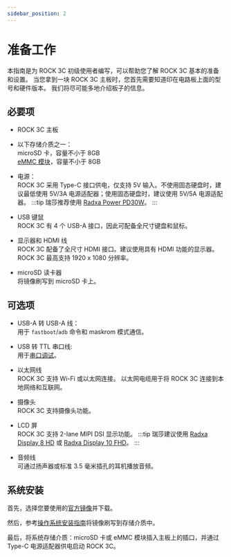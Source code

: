 ```yaml
---
sidebar_position: 2
---
```


# 准备工作

本指南是为 ROCK 3C 初级使用者编写，可以帮助您了解 ROCK 3C 基本的准备和设置。
当您拿到一块 ROCK 3C 主板时，您首先需要知道印在电路板上面的型号和硬件版本。
我们将尽可能多地介绍板子的信息。

## 必要项

- ROCK 3C 主板

- 以下存储介质之一：  
  microSD 卡，容量不小于 8GB  
  [eMMC 模块](/accessories/emmc_module)，容量不小于 8GB

- 电源：  
  ROCK 3C 采用 Type-C 接口供电，仅支持 5V 输入。不使用固态硬盘时，建议最低使用 5V/3A 电源适配器；使用固态硬盘时，建议使用 5V/5A 电源适配器。
  :::tip
  瑞莎推荐使用 [Radxa Power PD30W](/accessories/pd_30w)。
  :::

- USB 键鼠  
  ROCK 3C 有 4 个 USB-A 接口，因此可配备全尺寸键盘和鼠标。

- 显示器和 HDMI 线  
  ROCK 3C 配备了全尺寸 HDMI 接口。建议使用具有 HDMI 功能的显示器。
  ROCK 3C 最高支持 1920 x 1080 分辨率。

- microSD 读卡器  
  将镜像刷写到 microSD 卡上。

## 可选项

- USB-A 转 USB-A 线：  
  用于 `fastboot`/`adb` 命令和 maskrom 模式通信。

- USB 转 TTL 串口线:  
  用于[串口调试](../low-level-dev/serial)。

- 以太网线  
  ROCK 3C 支持 Wi-Fi 或以太网连接。
  以太网电缆用于将 ROCK 3C 连接到本地网络和互联网。

- 摄像头  
  ROCK 3C 支持摄像头功能。

- LCD 屏  
  ROCK 3C 支持 2-lane MIPI DSI 显示功能。
  :::tip
  瑞莎建议使用 [Radxa Display 8 HD](/accessories/lcd-8-hd) 或 [Radxa Display 10 FHD](/accessories/lcd-10-fhd)。
  :::

- 音频线  
  可通过扬声器或标准 3.5 毫米插孔的耳机播放音频。

## 系统安装

首先，选择您要使用的[官方镜像](/rock3/images)并下载。

然后，参考[操作系统安装指南](install-os)将镜像刷写到存储介质中。

最后，将系统存储介质：microSD 卡或 eMMC 模块插入主板上的插口，并通过 Type-C 电源适配器供电启动 ROCK 3C。

